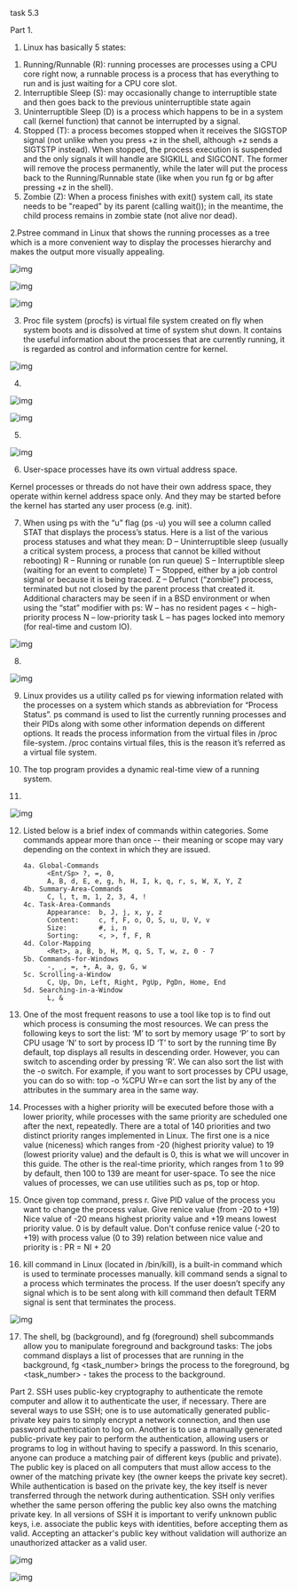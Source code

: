 task 5.3

Part 1.

1. Linux has basically 5 states:
1) Running/Runnable (R): running processes are processes using a CPU core right now, a runnable process is a process that has everything to run and is just waiting for a CPU core slot.
2) Interruptible Sleep (S): may occasionally change to interruptible state and then goes back to the previous uninterruptible state again
3) Uninterruptible Sleep (D) is a process which happens to be in a system call (kernel function) that cannot be interrupted by a signal. 
4) Stopped (T): a process becomes stopped when it receives the SIGSTOP signal (not unlike when you press <ctrl>+z in the shell, although <ctrl>+z sends a SIGTSTP instead). 
When stopped, the process execution is suspended and the only signals it will handle are SIGKILL and SIGCONT. The former will remove the process permanently, while the later will put the process back to the Running/Runnable state (like when you run fg or bg after pressing <ctrl>+z in the shell).
5) Zombie (Z): When a process finishes with exit() system call, its state needs to be "reaped" by its parent (calling wait()); in the meantime, the child process remains in zombie state (not alive nor dead).

2.Pstree command in Linux that shows the running processes as a tree which is a more convenient way to display the processes hierarchy and makes the output more visually appealing.

 ![img](/../master/images/task_5_3_1_1.png?raw=true "screenshot")


![img](/../master/images/task_5_3_1_2.png?raw=true "screenshot")


![img](/../master/images/task_5_3_1_3.png?raw=true "screenshot")

3.  Proc file system (procfs) is virtual file system created on fly when system boots and is dissolved at time of system shut down. 
It contains the useful information about the processes that are currently running, it is regarded as control and information centre for kernel.

![img](/../master/images/task_5_3_1_4.png?raw=true "screenshot")

4. 
![img](/../master/images/task_5_3_1_5.png?raw=true "screenshot")

![img](/../master/images/task_5_3_1_6.png?raw=true "screenshot")

5. 
![img](/../master/images/task_5_3_1_7.png?raw=true "screenshot")

6. User-space processes have its own virtual address space.

Kernel processes or threads do not have their own address space, they operate within kernel address space only.
And they may be started before the kernel has started any user process (e.g. init).

7. When using ps with the “u” flag (ps -u) you will see a column called STAT that displays the process’s status. 
Here is a list of the various process statuses and what they mean: D – Uninterruptible sleep (usually a critical system process, a process that cannot be killed without rebooting) 
R – Running or runable (on run queue) 
S – Interruptible sleep (waiting for an event to complete) 
T – Stopped, either by a job control signal or because it is being traced. 
Z – Defunct (“zombie”) process, terminated but not closed by the parent process that created it. 
Additional characters may be seen if in a BSD environment or when using the “stat” modifier with ps: 
W – has no resident pages < – high-priority process 
N – low-priority task L – has pages locked into memory (for real-time and custom IO).

 ![img](/../master/images/task_5_3_1_9.png?raw=true "screenshot")

8. 
![img](/../master/images/task_5_3_1_10.png?raw=true "screenshot")

9. Linux provides us a utility called ps for viewing information related with the processes on a system which stands as abbreviation for “Process Status”. 
ps command is used to list the currently running processes and their PIDs along with some other information depends on different options. 
It reads the process information from the virtual files in /proc file-system. /proc contains virtual files, this is the reason it’s referred as a virtual file system.

10. The top program provides a dynamic real-time view of a running system. 

11.

![img](/../master/images/task_5_3_1_11.png?raw=true "screenshot")

12.  Listed below is a brief index of commands within categories.
       Some commands appear more than once  --  their meaning or scope
       may vary depending on the context in which they are issued.

         4a. Global-Commands
               <Ent/Sp> ?, =, 0,
               A, B, d, E, e, g, h, H, I, k, q, r, s, W, X, Y, Z
         4b. Summary-Area-Commands
               C, l, t, m, 1, 2, 3, 4, !
         4c. Task-Area-Commands
               Appearance:  b, J, j, x, y, z
               Content:     c, f, F, o, O, S, u, U, V, v
               Size:        #, i, n
               Sorting:     <, >, f, F, R
         4d. Color-Mapping
               <Ret>, a, B, b, H, M, q, S, T, w, z, 0 - 7
         5b. Commands-for-Windows
               -, _, =, +, A, a, g, G, w
         5c. Scrolling-a-Window
               C, Up, Dn, Left, Right, PgUp, PgDn, Home, End
         5d. Searching-in-a-Window
               L, &

13. One of the most frequent reasons to use a tool like top is to find out which process is consuming the most resources. 
We can press the following keys to sort the list:
‘M’ to sort by memory usage
‘P’ to sort by CPU usage
‘N’ to sort by process ID
‘T’ to sort by the running time
By default, top displays all results in descending order. However, you can switch to ascending order by pressing ‘R’.
We can also sort the list with the -o switch. For example, if you want to sort processes by CPU usage, you can do so with:
top -o %CPU
Wr=e can sort the list by any of the attributes in the summary area in the same way.


14. Processes with a higher priority will be executed before those with a lower priority, while processes with the same priority are scheduled one after the next, repeatedly.
There are a total of 140 priorities and two distinct priority ranges implemented in Linux. 
The first one is a nice value (niceness) which ranges from -20 (highest priority value) to 19 (lowest priority value) and the default is 0, this is what we will uncover in this guide. 
The other is the real-time priority, which ranges from 1 to 99 by default, then 100 to 139 are meant for user-space.
To see the nice values of processes, we can use utilities such as ps, top or htop.

15. Once given top command, press r. Give PID value of the process you want to change the process value. 
Give renice value (from -20 to +19)
Nice value of -20 means highest priority value and +19 means lowest priority value. 0 is by default value.
Don't confuse renice value (-20 to +19) with process value (0 to 39)
relation between nice value and priority is :
PR = NI + 20

16. kill command in Linux (located in /bin/kill), is a built-in command which is used to terminate processes manually. 
kill command sends a signal to a process which terminates the process. 
If the user doesn’t specify any signal which is to be sent along with kill command then default TERM signal is sent that terminates the process.

![img](/../master/images/task_5_3_1_12.png?raw=true "screenshot")

17. The shell, bg (background), and fg (foreground) shell subcommands allow you to manipulate foreground and background tasks:
The jobs command displays a list of processes that are running in the background,
 fg <task_number> brings the process to the foreground,
 bg <task_number> - takes the process to the background.

Part 2.
SSH uses public-key cryptography to authenticate the remote computer and allow it to authenticate the user, if necessary.
There are several ways to use SSH; one is to use automatically generated public-private key pairs to simply encrypt a network connection, and then use password authentication to log on.
Another is to use a manually generated public-private key pair to perform the authentication, allowing users or programs to log in without having to specify a password. 
In this scenario, anyone can produce a matching pair of different keys (public and private). The public key is placed on all computers that must allow access to the owner of the matching private key (the owner keeps the private key secret). While authentication is based on the private key, the key itself is never transferred through the network during authentication. SSH only verifies whether the same person offering the public key also owns the matching private key. In all versions of SSH it is important to verify unknown public keys, i.e. associate the public keys with identities, before accepting them as valid. 
Accepting an attacker's public key without validation will authorize an unauthorized attacker as a valid user.

![img](/../master/images/task_5_3_2_1.png?raw=true "screenshot")

![img](/../master/images/task_5_3_2_2.png?raw=true "screenshot")


